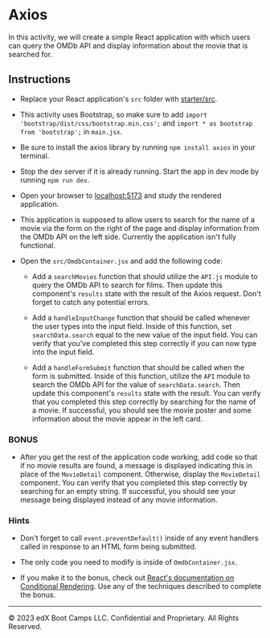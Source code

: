 # Axios

In this activity, we will create a simple React application with which users can query the OMDb API and display information about the movie that is searched for.

## Instructions

* Replace your React application's `src` folder with [starter/src](starter/src).

* This activity uses Bootstrap, so make sure to add `import 'bootstrap/dist/css/bootstrap.min.css';` and `import * as bootstrap from 'bootstrap';` in `main.jsx`.

* Be sure to install the axios library by running `npm install axios` in your terminal.

* Stop the dev server if it is already running. Start the app in dev mode by running `npm run dev`.

* Open your browser to [localhost:5173](http://localhost:5173) and study the rendered application.

* This application is supposed to allow users to search for the name of a movie via the form on the right of the page and display information from the OMDb API on the left side. Currently the application isn't fully functional.

* Open the `src/OmdbContainer.jsx` and add the following code:

  * Add a `searchMovies` function that should utilize the `API.js` module to query the OMDb API to search for films. Then update this component's `results` state with the result of the Axios request. Don't forget to catch any potential errors.

  * Add a `handleInputChange` function that should be called whenever the user types into the input field. Inside of this function, set `searchData.search` equal to the new value of the input field. You can verify that you've completed this step correctly if you can now type into the input field.

  * Add a `handleFormSubmit` function that should be called when the form is submitted. Inside of this function, utilize the `API` module to search the OMDb API for the value of `searchData.search`. Then update this component's `results` state with the result. You can verify that you completed this step correctly by searching for the name of a movie. If successful, you should see the movie poster and some information about the movie appear in the left card.

### BONUS

* After you get the rest of the application code working, add code so that if no movie results are found, a message is displayed indicating this in place of the `MovieDetail` component. Otherwise, display the `MovieDetail` component. You can verify that you completed this step correctly by searching for an empty string. If successful, you should see your message being displayed instead of any movie information.

### Hints

* Don't forget to call `event.preventDefault()` inside of any event handlers called in response to an HTML form being submitted.

* The only code you need to modify is inside of `OmdbContainer.jsx`.

* If you make it to the bonus, check out [React's documentation on Conditional Rendering](https://react.dev/learn/conditional-rendering). Use any of the techniques described to complete the bonus.

---

© 2023 edX Boot Camps LLC. Confidential and Proprietary. All Rights Reserved.
